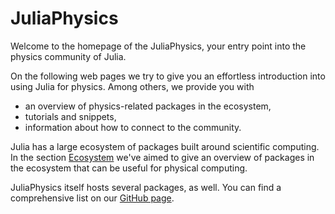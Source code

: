 # JuliaPhysics

Welcome to the homepage of the JuliaPhysics, your entry point into the physics community of Julia.

On the following web pages we try to give you an effortless introduction into using Julia for physics. Among others, we provide you with

* an overview of physics-related packages in the ecosystem,
* tutorials and snippets,
* information about how to connect to the community.

Julia has a large ecosystem of packages built around scientific computing. In the section [Ecosystem](ecosystem) we've aimed to give an overview of packages in the ecosystem that can be useful for physical computing.

JuliaPhysics itself hosts several packages, as well. You can find a comprehensive list on our [GitHub page](https://github.com/juliaphysics).

